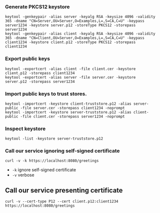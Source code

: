
### Generate PKCS12 keystore
```shell
keytool -genkeypair -alias server -keyalg RSA -keysize 4096 -validity 365 -dname "CN=Server,OU=Server,O=Examples,L=,S=CA,C=U" -keypass server1234 -keystore server.p12 -storeType PKCS12 -storepass server1234
keytool -genkeypair -alias client -keyalg RSA -keysize 4096 -validity 365 -dname "CN=Client,OU=Server,O=Examples,L=,S=CA,C=U" -keypass client1234 -keystore client.p12 -storeType PKCS12 -storepass client1234
```

### Export public keys
```shell
keytool -exportcert -alias client -file client.cer -keystore client.p12 -storepass client1234
keytool -exportcert -alias server -file server.cer -keystore server.p12 -storepass server1234
```

### Import public keys to trust stores.

```shell
keytool -importcert -keystore client-truststore.p12 -alias server-public -file server.cer -storepass client1234 -noprompt
keytool -importcert -keystore server-truststore.p12 -alias client-public -file client.cer -storepass server1234 -noprompt
```

### Inspect keystore

```shell
keytool -list -keystore server-truststore.p12
```

### Call our service ignoring self-signed certificate

```shell
curl -v -k https://localhost:8080/greetings
```
- `-k` ignore self-signed certificate
- `-v` verbose

## Call our service presenting certificate

```shell
curl -v --cert-type P12 --cert client.p12:client1234 https://localhost:8080/greetings
```
